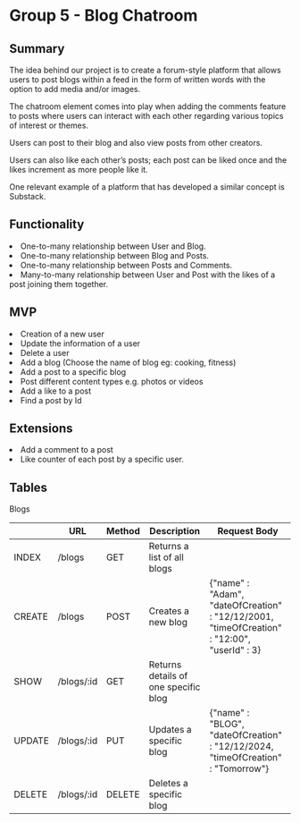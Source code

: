 # Group 5 - Blog Chatroom

## Summary
The idea behind our project is to create a forum-style platform that allows users to post blogs within a feed in the form of written words with the option to add media and/or images.

The chatroom element comes into play when adding the comments feature to posts where users can interact with each other regarding various topics of interest or themes.

Users can post to their blog and also view posts from other creators.

Users can also like each other’s posts; each post can be liked once and the likes increment as more people like it.

One relevant example of a platform that has developed a similar concept is Substack.

## Functionality

<li> One-to-many relationship between User and Blog.

<li> One-to-many relationship between Blog and Posts.

<li> One-to-many relationship between Posts and Comments.

<li> Many-to-many relationship between User and Post with the likes of a post joining them together.

## MVP
<li>Creation of a new user
<li>Update the information of a user
<li>Delete a user
<li>Add a blog (Choose the name of blog eg: cooking, fitness)
<li>Add a post to a specific blog
<li>Post different content types e.g. photos or videos
<li>Add a like to a post
<li>Find a post by Id

## Extensions

<li>Add a comment to a post
<li>Like counter of each post by a specific user.

## Tables
Blogs

|   | URL         | Method  |Description                    | Request Body |
|---|-------------|--------|--------------------------------|--------------|
| INDEX | /blogs      | GET    | Returns a list of all blogs   |              |
| CREATE| /blogs      | POST   | Creates a new blog            | {"name" : "Adam", "dateOfCreation" : "12/12/2001, "timeOfCreation" : "12:00", "userId" : 3}             |
| SHOW  | /blogs/:id  | GET    | Returns details of one specific blog |              |
| UPDATE| /blogs/:id  | PUT    | Updates a specific blog       | {"name" : "BLOG", "dateOfCreation" : "12/12/2024, "timeOfCreation" : "Tomorrow"}             |
| DELETE| /blogs/:id  | DELETE | Deletes a specific blog       |              |






